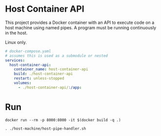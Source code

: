 # Host Container API

This project provides a Docker container with an API to execute code on a host
machine using named pipes. A program must be running continuously in the host.

Linux only.

```yaml
# docker-compose.yaml
# assumes this is used as a submodule or nested
services:
  host-container-api:
    container_name: host-container-api
    build: ./host-container-api
    restart: unless-stopped
    volumes:
      - ./host-container-api/:/app:
```

# Run

```shell
docker run --rm -p 8000:8000 -it $(docker build -q .)
```

```shell
. ./host-machine/host-pipe-handler.sh
```

